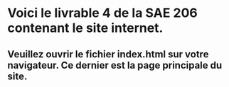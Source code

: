 # Voici le livrable 4 de la SAE 206 contenant le site internet.
## Veuillez ouvrir le fichier index.html sur votre navigateur. Ce dernier est la page principale du site.
